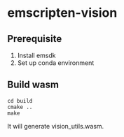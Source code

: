 # emscripten-vision

## Prerequisite

1. Install emsdk
2. Set up conda environment

## Build wasm

```
cd build
cmake ..
make
```

It will generate vision_utils.wasm.